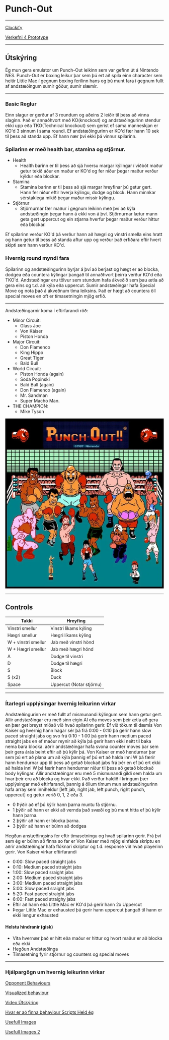 # Punch-Out
---

[Clockify](https://app.clockify.me/shared/643e9b66620628718f063080)

[Verkefni 4 Prototype](https://youtu.be/lROrN00XYZ8)

---

## Útskýring

Ég mun gera emulator um Punch-Out leikinn sem var gefinn út á Nintendo NES. Punch-Out er boxing leikur þar sem þú ert að spila einn character sem heitir Little Mac 
í gegnum boxing ferilinn hans og þú munt fara í gegnum fullt af andstæðingum sumir góður, sumir slæmir. 

---

### Basic Reglur

Einn slagur er gerður af 3 roundum og aðeins 2 leiðir til þess að vinna slaginn. Það er annaðhvort með KO(knockout) og andstæðingurinn stendur ekki upp eða TKO(Technical knockout) sem gerist ef sama manneskjan er KO'd 3 sinnum í sama roundi. Ef andstæðingurinn er KO'd fær hann 10 sek til þess að standa upp. Ef hann nær
því ekki þá vinnur spilarinn. 

### Spilarinn er með health bar, stamina og stjörnur. 
- Health
  - Health barinn er til þess að sjá hversu margar kýlingar í viðbót maður getur tekið áður en maður er KO'd og fer niður þegar maður verður kýldur eða blockar. 
- Stamina
  - Stamina barinn er til þess að sjá margar hreyfinar þú getur gert. Hann fer niður eftir hverja kýlingu, dodge og block. Hann minnkar sérstaklega mikið þegar maður missir kýlingu. 
- Stjörnur
  - Stjörnurnar fær maður í gegnum leikinn með því að kýla andstæðingin þegar hann á ekki von á því. Stjörnurnar lætur mann geta gert uppercut og ein stjarna hverfur þegar maður verður hittur eða blockar.

Ef spilarinn verður KO'd þá verður hann að hægri og vinstri smella eins hratt og hann getur til þess að standa aftur upp og verður það erfiðara eftir hvert skipti sem hann verður KO'd.

### Hvernig round myndi fara

Spilarinn og andstæðingurinn byrjar á því að berjast og hægt er að blocka, dodgea eða countera kýlingar þangað til annaðhvort þeirra verður KO'd eða TKO'd. Andstæðingar eru tölvur sem stundum hafa ákveðið sem þau ætla að gera eins og t.d. að kýla eða uppercut. Sumir andstæðingar hafa Special Move og nota það á ákveðnum tíma leiksins. Það er hægt að countera öll special moves en oft er tímasetningin mjög erfið.

---

Andstæðingarnir koma í eftirfarandi röð:
 - Minor Circuit: 
    - Glass Joe
    - Von Káiser
    - Piston Honda
 - Major Circuit: 
    - Don Flamenco
    - King Hippo
    - Great Tiger
    - Bald Bull
- World Circuit: 
    - Piston Honda (again)
    - Soda Popinski
    - Bald Bull (again)
    - Don Flamenco (again)
    - Mr. Sandman
    - Super Macho Man. 
 - THE CHAMPION: 
    - Mike Tyson

![Allir andstæðingar](PO-allCharacters.webp)

---

## Controls

| Takki | Hreyfing |
| ----------- | ----------- |
| Vinstri smellur | Vinstri líkams kýling |
| Hægri smellur | Hægri líkams kýling |
| W + vinstri smellur | Jab með vinstri hönd |
| W + Hægri smellur | Jab með hægri hönd |
| A | Dodge til vinstri |
| D | Dodge til hægri |
| S | Block |
| S (x2) | Duck |
| Space | Uppercut (Notar stjörnu) |

---

### Ítarlegri upplýsingar hvernig leikurinn virkar

Andstæðingurinn er með fullt af mismunandi kýlingum sem hann getur gert. Allir andstæðingar eru með sinn eigin AI eða moves sem þeir ætla að gera en þær get breyst miðað við hvað spilarinn gerir. Ef við tökum til dæmis Von Kaiser og hvernig hann hagar sér þá frá 0:00 - 0:10 þá gerir hann slow paced straight jabs og svo frá 0:10 - 1:00 þá gerir hann medium paced straight jabs en ef maður reynir að kýla þá gerir hann ekki neitt til baka nema bara blocka. aðrir andstæðingar hafa svona counter moves þar sem þeir gera árás beint eftir að þú kýlir þá. Von Kaiser er með hendurnar þar sem þú ert að plana um að kýla þannig ef þú ert að halda inni W þá færir hann hendurnar upp til þess að getað blockað jabs frá þér en ef þú ert ekki að halda inni W þá færir hann hendurnar niður til þess að getað blockað body kýlingar. Allir andstæðingar eru með 5 mismunandi gildi sem halda um hvar þeir eru að blocka og hvar ekki. Það verður haldið í kringum þær upplýsingar með eftirfarandi, þannig á öllum tímum mun andstæðingurinn hafa array sem inniheldur [left jab, right jab, left punch, right punch, uppercut] og getur verið 0, 1, 2 eða 3. 
- 0 Þýðir að ef þú kýlir hann þarna muntu fá stjörnu. 
- 1 þýðir að hann er ekki að vernda það svæði og þú munt hitta ef þú kýlir hann þarna. 
- 2 þýðir að hann er blocka þarna.
-  3 þýðir að hann er búinn að dodgea

Hegðun anstæðingsins fer eftir tímasetningu og hvað spilarinn gerir. Frá því sem ég er búinn að finna so far er Von Kaiser með mjög einfalda skriptu en aðrir andstæðingar hafa flóknari
skriptur og t.d. response við hvað playerinn gerir. Von Kaiser virkar eftirfarandi 
- 0:00: Slow paced straight jabs
- 0:10: Medium paced straight jabs
- 1:00: Slow paced sraight jabs
- 2:00: Medium paced straight jabs
- 3:00: Medium paced straight jabs
- 5:00: Slow paced sraight jabs
- 5:20: Fast paced straight jabs
- 6:00: Fast paced straighy jabs
- Eftir að hann eða Little Mac er KO'd þá gerir hann 2x Uppercut
- Þegar Little Mac er exhausted þá gerir hann uppercut þangað til hann er ekki lengur exhausted

#### Helstu hindranir (gisk)

- Vita hvernær það er hitt eða maður er hittur og hvort maður er að blocka eða ekki
- Hegðun Andstæðinga
- Tímasetning fyrir stjörnur og counters og special moves

---

### Hjálpargögn um hvernig leikurinn virkar

[Opponent Behaviours](https://www.neoseeker.com/punch-out/faqs/2911548-mike-tysons-opponent.html)

[Visualized behaviour](https://tomorrowcorporation.com/posts/retro-game-internals-punch-out-behavior-script)

[Video Útskýring](https://www.youtube.com/watch?v=tlKW723EOMA)

[Hvar er að finna behaviour Scripts Held ég](https://github.com/nmikstas/mike-tysons-punch-out-disassembly)

[Usefull Images](https://nesmaps.com/maps/MikeTysonsPunchOut/MikeTysonsPunchOutBG.html)

[Usefull Images 2](https://www.mariouniverse.com/sprites-nes-mtp/)


